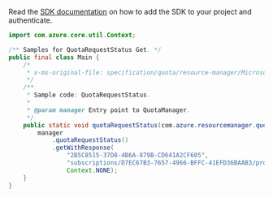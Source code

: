 Read the [SDK documentation](https://github.com/Azure/azure-sdk-for-java/blob/azure-resourcemanager-quota_1.0.0-beta.1/sdk/quota/azure-resourcemanager-quota/README.md) on how to add the SDK to your project and authenticate.

```java
import com.azure.core.util.Context;

/** Samples for QuotaRequestStatus Get. */
public final class Main {
    /*
     * x-ms-original-file: specification/quota/resource-manager/Microsoft.Quota/preview/2021-03-15-preview/examples/getQuotaRequestStatusById.json
     */
    /**
     * Sample code: QuotaRequestStatus.
     *
     * @param manager Entry point to QuotaManager.
     */
    public static void quotaRequestStatus(com.azure.resourcemanager.quota.QuotaManager manager) {
        manager
            .quotaRequestStatus()
            .getWithResponse(
                "2B5C8515-37D8-4B6A-879B-CD641A2CF605",
                "subscriptions/D7EC67B3-7657-4966-BFFC-41EFD36BAAB3/providers/Microsoft.Compute/locations/eastus",
                Context.NONE);
    }
}
```

